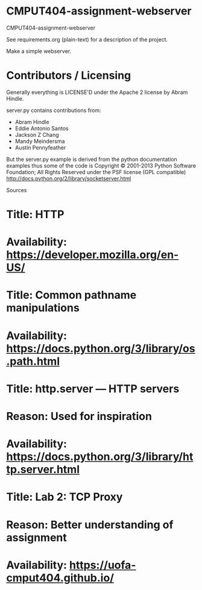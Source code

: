 CMPUT404-assignment-webserver
=============================

CMPUT404-assignment-webserver

See requirements.org (plain-text) for a description of the project.

Make a simple webserver.

Contributors / Licensing
========================

Generally everything is LICENSE'D under the Apache 2 license by Abram Hindle.

server.py contains contributions from:

* Abram Hindle
* Eddie Antonio Santos
* Jackson Z Chang
* Mandy Meindersma 
* Austin Pennyfeather

But the server.py example is derived from the python documentation
examples thus some of the code is Copyright © 2001-2013 Python
Software Foundation; All Rights Reserved under the PSF license (GPL
compatible) http://docs.python.org/2/library/socketserver.html

Sources

#    Title: HTTP
#    Availability: https://developer.mozilla.org/en-US/
#     
#    Title: Common pathname manipulations
#    Availability: https://docs.python.org/3/library/os.path.html
#       
#    
#    Title: http.server — HTTP servers
#    Reason: Used for inspiration
#    Availability: https://docs.python.org/3/library/http.server.html
#
#
#    Title: Lab 2: TCP Proxy
#    Reason: Better understanding of assignment
#    Availability: https://uofa-cmput404.github.io/

